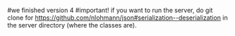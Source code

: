 #we finished version 4
#important!
if you want to run the server, do git clone for https://github.com/nlohmann/json#serialization--deserialization in the server directory (where the classes are).  
